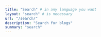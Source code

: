 ```yaml
---
title: "Search" # in any language you want
layout: "search" # is necessary
url: "/search/"
description: "Search for blogs"
summary: "search"
---
```

